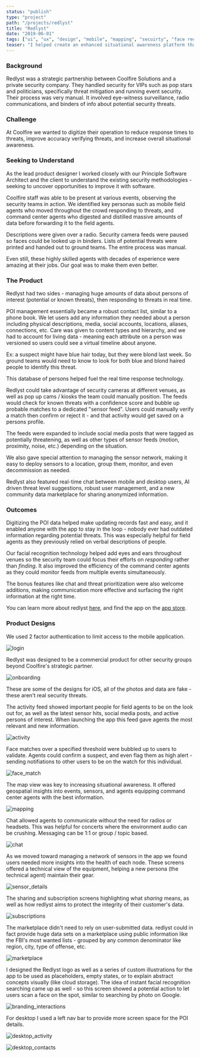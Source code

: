 ```yaml
---
status: "publish"
type: "project"
path: "/projects/redlyst"
title: "Redlyst"
date: "2019-06-01"
tags: ["ui", "ux", "design", "mobile", "mapping", "secuirty", "face recognition"]
teaser: "I helped create an enhanced situational awareness platform that puts actionable data in the right hands, at the right time."
---
```


### Background

Redlyst was a strategic partnership between Coolfire Solutions and a private security company.  They handled security for VIPs such as pop stars and politicians, specifically threat mitigation and running event security.  Their process was very manual.  It involved eye-witness surveillance, radio communications, and binders of info about potential security threats.

### Challenge

At Coolfire we wanted to digitize their operation to reduce response times to threats, improve accuracy verifying threats, and increase overall situational awareness.

### Seeking to Understand

As the lead product designer I worked closely with our Principle Software Architect and the client to understand the existing security methodologies - seeking to uncover opportunities to improve it with software.

Coolfire staff was able to be present at various events, observing the security teams in action.  We identified key personas such as mobile field agents who moved throughout the crowd responding to threats, and command center agents who digested and distilled massive amounts of data before forwarding it to the field agents.

Descriptions were given over a radio.  Security camera feeds were paused so faces could be looked up in binders.  Lists of potential threats were printed and handed out to ground teams.  The entire process was manual.

Even still, these highly skilled agents with decades of experience were amazing at their jobs.  Our goal was to make them even better.

### The Product

Redlyst had two sides - managing huge amounts of data about persons of interest (potential or known threats), then responding to threats in real time.

POI management essentially became a robust contact list, similar to a phone book.  We let users add any information they needed about a person including physical descriptions, media, social accounts, locations, aliases, connections, etc.  Care was given to content types and hierarchy, and we had to account for living data - meaning each attribute on a person was versioned so users could see a virtual timeline about anyone.

Ex: a suspect might have blue hair today, but they were blond last week.  So ground teams would need to know to look for both blue and blond haired people to identify this threat.

This database of persons helped fuel the real time response technology.

Redlyst could take advantage of security cameras at different venues, as well as pop up cams / kiosks the team could manually position.  The feeds would check for known threats with a confidence score and bubble up probable matches to a dedicated "sensor feed".  Users could manually verify a match then confirm or reject it - and that activity would get saved on a persons profile.

The feeds were expanded to include social media posts that were tagged as potentially threatening, as well as other types of sensor feeds (motion, proximity, noise, etc.) depending on the situation.

We also gave special attention to managing the sensor network, making it easy to deploy sensors to a location, group them, monitor, and even decommission as needed.

Redlyst also featured real-time chat between mobile and desktop users, AI driven threat level suggestions, robust user management, and a new community data marketplace for sharing anonymized information.

### Outcomes

Digitizing the POI data helped make updating records fast and easy, and it enabled anyone with the app to stay in the loop - nobody ever had outdated information regarding potential threats.  This was especially helpful for field agents as they previously relied on verbal descriptions of people.

Our facial recognition technology helped add eyes and ears throughout venues so the security team could focus their efforts on _responding_ rather than _finding_.  It also improved the efficiency of the command center agents as they could monitor feeds from multiple events simultaneously.

The bonus features like chat and threat prioritization were also welcome additions, making communication more effective and surfacing the right information at the right time.

You can learn more about redlyst <a class="link-body" href="https://www.redlyst.com/" target="_blank" rel="noopener noreferrer">here</a>, and find the app on the <a class="link-body" href="https://apps.apple.com/tt/app/redlyst/id1470186808" target="_blank" rel="noopener noreferrer">app store</a>.

### Product Designs

We used 2 factor authentication to limit access to the mobile application.

![login](/redlyst/00-OpenLogin.png)

Redlyst was designed to be a commercial product for other security groups beyond Coolfire's strategic partner.

![onboarding](/redlyst/01-Onboarding.png)

These are some of the designs for iOS, all of the photos and data are fake - these aren't real security threats.

The activity feed showed important people for field agents to be on the look out for, as well as the latest sensor hits, social media posts, and active persons of interest.  When launching the app this feed gave agents the most relevant and new information.

![activity](/redlyst/02-ActivityFeed.png)

Face matches over a specified threshold were bubbled up to users to validate.  Agents could confirm a suspect, and even flag them as high alert - sending notifiations to other users to be on the watch for this individual.

![face_match](/redlyst/03-FaceMatch.png)

The map view was key to increasing situational awareness.  It offered geospatial insights into events, sensors, and agents equipping command center agents with the best information.

![mapping](/redlyst/04-Map.png)

Chat allowed agents to communicate without the need for radios or headsets.  This was helpful for concerts where the environment audio can be crushing.  Messaging can be 1:1 or group / topic based.

![chat](/redlyst/05-Chat.png)

As we moved toward managing a network of sensors in the app we found users needed more insights into the health of each node.  These screens offered a technical view of the equipment, helping a new persona (the technical agent) maintain their gear.

![sensor_details](/redlyst/06-Sensors.png)

The sharing and subscription screens highlighting what _sharing_ means, as well as how redlyst aims to protect the integrity of their customer's data.

![subscriptions](/redlyst/07-Subscriptions.png)

The marketplace didn't need to rely on user-submitted data. redlyst could in fact provide huge data sets on a marketplace using public information like the FBI's most wanted lists - grouped by any common denominator like region, city, type of offense, etc.

![marketplace](/redlyst/08-Marketplace.png)

I designed the Redlyst logo as well as a series of custom illustrations for the app to be used as placeholders, empty states, or to explain abstract concepts visually (like cloud storage).  The idea of instant facial recognition searching came up as well - so this screen showed a potential action to let users scan a face on the spot, similar to searching by photo on Google.

![branding_interactions](/redlyst/09-Interactions.png)

For desktop I used a left nav bar to provide more screen space for the POI details.

![desktop_activity](/redlyst/10-Home.png)

![desktop_contacts](/redlyst/11-Selected.png)
